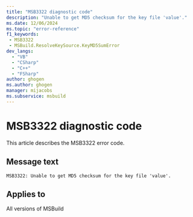 ```yaml
---
title: "MSB3322 diagnostic code"
description: "Unable to get MD5 checksum for the key file 'value'."
ms.date: 12/06/2024
ms.topic: "error-reference"
f1_keywords:
 - MSB3322
 - MSBuild.ResolveKeySource.KeyMD5SumError
dev_langs:
  - "VB"
  - "CSharp"
  - "C++"
  - "FSharp"
author: ghogen
ms.author: ghogen
manager: mijacobs
ms.subservice: msbuild
---
```


# MSB3322 diagnostic code

<!-- :::ErrorDefinitionDescription::: -->
<!-- :::editable-content name="introDescription"::: -->
This article describes the MSB3322 error code.
<!-- :::editable-content-end::: -->

## Message text

`MSB3322: Unable to get MD5 checksum for the key file 'value'.`

<!-- :::editable-content name="postOutputDescription"::: -->
<!--
{StrBegin="MSB3322: "}
-->
<!-- :::editable-content-end::: -->
<!-- :::ErrorDefinitionDescription-end::: -->

## Applies to

All versions of MSBuild
